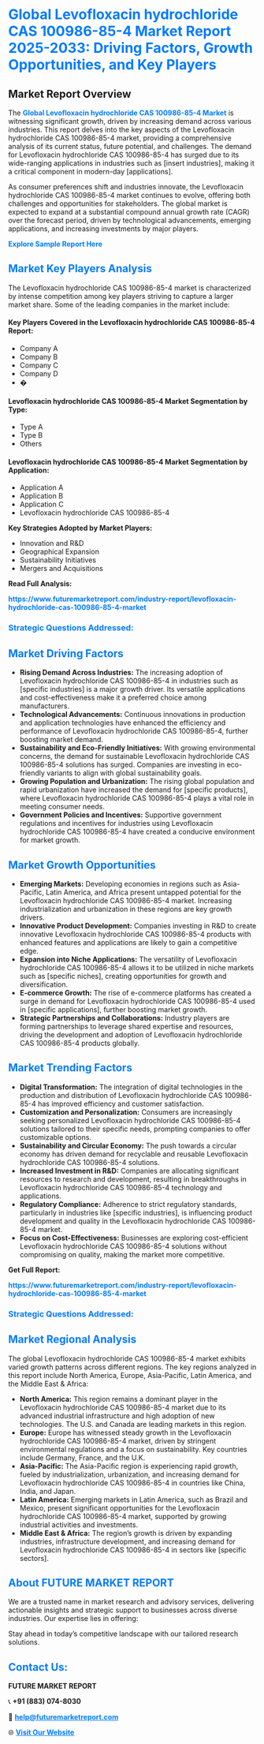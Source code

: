 <h1 style="color: #007BFF;">Global Levofloxacin hydrochloride CAS 100986-85-4 Market Report 2025-2033: Driving Factors, Growth Opportunities, and Key Players</h1>

<section id="overview">
<h2>Market Report Overview</h2>
<p>The <a href="https://www.futuremarketreport.com/industry-report/levofloxacin-hydrochloride-cas-100986-85-4-market" style="color: #007BFF; text-decoration: none;"><strong>Global Levofloxacin hydrochloride CAS 100986-85-4 Market</strong></a> is witnessing significant growth, driven by increasing demand across various industries. This report delves into the key aspects of the Levofloxacin hydrochloride CAS 100986-85-4 market, providing a comprehensive analysis of its current status, future potential, and challenges. The demand for Levofloxacin hydrochloride CAS 100986-85-4 has surged due to its wide-ranging applications in industries such as [insert industries], making it a critical component in modern-day [applications].</p>
<p>As consumer preferences shift and industries innovate, the Levofloxacin hydrochloride CAS 100986-85-4 market continues to evolve, offering both challenges and opportunities for stakeholders. The global market is expected to expand at a substantial compound annual growth rate (CAGR) over the forecast period, driven by technological advancements, emerging applications, and increasing investments by major players.</p>
</section>

<section id="overview">
<p><a href="https://www.futuremarketreport.com/request-sample/reportId=112015" style="color: #007BFF; text-decoration: none;"><strong>Explore Sample Report Here</strong></a></p>
</section>

<section id="key-players">
<h2 style="color: #007BFF;">Market Key Players Analysis</h2>
<p>The Levofloxacin hydrochloride CAS 100986-85-4 market is characterized by intense competition among key players striving to capture a larger market share. Some of the leading companies in the market include:</p>
<h4>Key Players Covered in the Levofloxacin hydrochloride CAS 100986-85-4 Report:</h4>
<ul><li>Company A</li><li>Company B</li><li>Company C</li><li>Company D</li><li>�</li></ul>
<h4>Levofloxacin hydrochloride CAS 100986-85-4 Market Segmentation by Type:</h4>
<ul><li>Type A</li><li>Type B</li><li>Others</li></ul>

<h4>Levofloxacin hydrochloride CAS 100986-85-4 Market Segmentation by Application:</h4>
<ul><li>Application A</li><li>Application B</li><li>Application C</li><li>Levofloxacin hydrochloride CAS 100986-85-4</li></ul>
<p><strong>Key Strategies Adopted by Market Players:</strong></p>
<ul>
<li>Innovation and R&D</li>
<li>Geographical Expansion</li>
<li>Sustainability Initiatives</li>
<li>Mergers and Acquisitions</li>
</ul>
</section>

<section>
<p><strong>Read Full Analysis: </strong></p><a href="https://www.futuremarketreport.com/industry-report/levofloxacin-hydrochloride-cas-100986-85-4-market" style="color: #007BFF; text-decoration: none;"><strong>https://www.futuremarketreport.com/industry-report/levofloxacin-hydrochloride-cas-100986-85-4-market</strong></a>
<h3 style="color: #007BFF;">Strategic Questions Addressed:</h3>
</section>

<section id="driving-factors">
<h2 style="color: #007BFF;">Market Driving Factors</h2>
<ul>
<li><strong>Rising Demand Across Industries:</strong> The increasing adoption of Levofloxacin hydrochloride CAS 100986-85-4 in industries such as [specific industries] is a major growth driver. Its versatile applications and cost-effectiveness make it a preferred choice among manufacturers.</li>
<li><strong>Technological Advancements:</strong> Continuous innovations in production and application technologies have enhanced the efficiency and performance of Levofloxacin hydrochloride CAS 100986-85-4, further boosting market demand.</li>
<li><strong>Sustainability and Eco-Friendly Initiatives:</strong> With growing environmental concerns, the demand for sustainable Levofloxacin hydrochloride CAS 100986-85-4 solutions has surged. Companies are investing in eco-friendly variants to align with global sustainability goals.</li>
<li><strong>Growing Population and Urbanization:</strong> The rising global population and rapid urbanization have increased the demand for [specific products], where Levofloxacin hydrochloride CAS 100986-85-4 plays a vital role in meeting consumer needs.</li>
<li><strong>Government Policies and Incentives:</strong> Supportive government regulations and incentives for industries using Levofloxacin hydrochloride CAS 100986-85-4 have created a conducive environment for market growth.</li>
</ul>
</section>

<section id="growth-opportunities">
<h2 style="color: #007BFF;">Market Growth Opportunities</h2>
<ul>
<li><strong>Emerging Markets:</strong> Developing economies in regions such as Asia-Pacific, Latin America, and Africa present untapped potential for the Levofloxacin hydrochloride CAS 100986-85-4 market. Increasing industrialization and urbanization in these regions are key growth drivers.</li>
<li><strong>Innovative Product Development:</strong> Companies investing in R&D to create innovative Levofloxacin hydrochloride CAS 100986-85-4 products with enhanced features and applications are likely to gain a competitive edge.</li>
<li><strong>Expansion into Niche Applications:</strong> The versatility of Levofloxacin hydrochloride CAS 100986-85-4 allows it to be utilized in niche markets such as [specific niches], creating opportunities for growth and diversification.</li>
<li><strong>E-commerce Growth:</strong> The rise of e-commerce platforms has created a surge in demand for Levofloxacin hydrochloride CAS 100986-85-4 used in [specific applications], further boosting market growth.</li>
<li><strong>Strategic Partnerships and Collaborations:</strong> Industry players are forming partnerships to leverage shared expertise and resources, driving the development and adoption of Levofloxacin hydrochloride CAS 100986-85-4 products globally.</li>
</ul>
</section>

<section id="trending-factors">
<h2 style="color: #007BFF;">Market Trending Factors</h2>
<ul>
<li><strong>Digital Transformation:</strong> The integration of digital technologies in the production and distribution of Levofloxacin hydrochloride CAS 100986-85-4 has improved efficiency and customer satisfaction.</li>
<li><strong>Customization and Personalization:</strong> Consumers are increasingly seeking personalized Levofloxacin hydrochloride CAS 100986-85-4 solutions tailored to their specific needs, prompting companies to offer customizable options.</li>
<li><strong>Sustainability and Circular Economy:</strong> The push towards a circular economy has driven demand for recyclable and reusable Levofloxacin hydrochloride CAS 100986-85-4 solutions.</li>
<li><strong>Increased Investment in R&D:</strong> Companies are allocating significant resources to research and development, resulting in breakthroughs in Levofloxacin hydrochloride CAS 100986-85-4 technology and applications.</li>
<li><strong>Regulatory Compliance:</strong> Adherence to strict regulatory standards, particularly in industries like [specific industries], is influencing product development and quality in the Levofloxacin hydrochloride CAS 100986-85-4 market.</li>
<li><strong>Focus on Cost-Effectiveness:</strong> Businesses are exploring cost-efficient Levofloxacin hydrochloride CAS 100986-85-4 solutions without compromising on quality, making the market more competitive.</li>
</ul>
</section>

<section>
<p><strong>Get Full Report: </strong></p><a href="https://www.futuremarketreport.com/industry-report/levofloxacin-hydrochloride-cas-100986-85-4-market" style="color: #007BFF; text-decoration: none;"><strong>https://www.futuremarketreport.com/industry-report/levofloxacin-hydrochloride-cas-100986-85-4-market</strong></a>
<h3 style="color: #007BFF;">Strategic Questions Addressed:</h3>
</section>


<section id="regional-analysis">
<h2 style="color: #007BFF;">Market Regional Analysis</h2>
<p>The global Levofloxacin hydrochloride CAS 100986-85-4 market exhibits varied growth patterns across different regions. The key regions analyzed in this report include North America, Europe, Asia-Pacific, Latin America, and the Middle East & Africa:</p>
<ul>
<li><strong>North America:</strong> This region remains a dominant player in the Levofloxacin hydrochloride CAS 100986-85-4 market due to its advanced industrial infrastructure and high adoption of new technologies. The U.S. and Canada are leading markets in this region.</li>
<li><strong>Europe:</strong> Europe has witnessed steady growth in the Levofloxacin hydrochloride CAS 100986-85-4 market, driven by stringent environmental regulations and a focus on sustainability. Key countries include Germany, France, and the U.K.</li>
<li><strong>Asia-Pacific:</strong> The Asia-Pacific region is experiencing rapid growth, fueled by industrialization, urbanization, and increasing demand for Levofloxacin hydrochloride CAS 100986-85-4 in countries like China, India, and Japan.</li>
<li><strong>Latin America:</strong> Emerging markets in Latin America, such as Brazil and Mexico, present significant opportunities for the Levofloxacin hydrochloride CAS 100986-85-4 market, supported by growing industrial activities and investments.</li>
<li><strong>Middle East & Africa:</strong> The region’s growth is driven by expanding industries, infrastructure development, and increasing demand for Levofloxacin hydrochloride CAS 100986-85-4 in sectors like [specific sectors].</li>
</ul>
</section>

<footer>
<h2 style="color: #007BFF;">About FUTURE MARKET REPORT</h2>
<p>We are a trusted name in market research and advisory services, delivering actionable insights and strategic support to businesses across diverse industries. Our expertise lies in offering:</p>

<p>Stay ahead in today’s competitive landscape with our tailored research solutions.</p>

<h2 style="color: #007BFF;">Contact Us:</h2>
<p><strong>FUTURE MARKET REPORT</strong></p>
<p>📞 <strong>+91 (883) 074-8030</strong></p>
<p>📧 <strong><a href="mailto:help@futuremarketreport.com" style="color: #007BFF;">help@futuremarketreport.com</a></strong></p>
<p>🌐 <strong><a href="https://www.futuremarketreport.com/" style="color: #007BFF;">Visit Our Website</a></strong></p>
</footer>